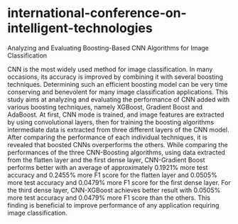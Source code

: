 # international-conference-on-intelligent-technologies
Analyzing and Evaluating Boosting-Based CNN Algorithms for Image Classification

CNN is the most widely used method for image classification. In many occasions, its accuracy is improved by combining it with several boosting techniques. Determining such an efficient boosting model can be very time conserving and benevolent for many image classification applications. This study aims at analyzing and evaluating the performance of CNN added with various boosting techniques, namely XGBoost, Gradient Boost and AdaBoost. At first, CNN mode is trained, and image features are extracted by using convolutional layers, then for training the boosting algorithms intermediate data is extracted from three different layers of the CNN model. After comparing the performance of each individual techniques, it is revealed that boosted CNNs overperforms the others. While comparing the performances of the three CNN-Boosting algorithms, using data extracted from the flatten layer and the first dense layer, CNN-Gradient Boost performs better with an average of approximately 0.1921% more test accuracy and 0.2455% more F1 score for the flatten layer and 0.0505% more test accuracy and 0.0479% more F1 score for the first dense layer. For the third dense layer, CNN-XGBoost achieves better result with 0.0505% more test accuracy and 0.0479% more F1 score than the others. This finding is beneficial to improve performance of any application requiring image classification.
